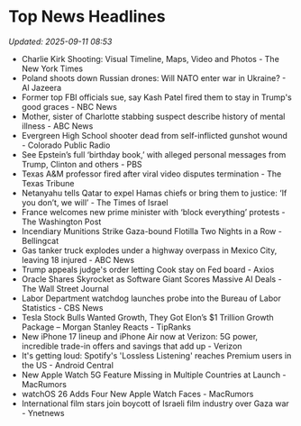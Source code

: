 # Top News Headlines

_Updated: 2025-09-11 08:53_

- Charlie Kirk Shooting: Visual Timeline, Maps, Video and Photos - The New York Times
- Poland shoots down Russian drones: Will NATO enter war in Ukraine? - Al Jazeera
- Former top FBI officials sue, say Kash Patel fired them to stay in Trump's good graces - NBC News
- Mother, sister of Charlotte stabbing suspect describe history of mental illness - ABC News
- Evergreen High School shooter dead from self-inflicted gunshot wound - Colorado Public Radio
- See Epstein’s full ‘birthday book,’ with alleged personal messages from Trump, Clinton and others - PBS
- Texas A&M professor fired after viral video disputes termination - The Texas Tribune
- Netanyahu tells Qatar to expel Hamas chiefs or bring them to justice: ‘If you don’t, we will’ - The Times of Israel
- France welcomes new prime minister with ‘block everything’ protests - The Washington Post
- Incendiary Munitions Strike Gaza-bound Flotilla Two Nights in a Row - Bellingcat
- Gas tanker truck explodes under a highway overpass in Mexico City, leaving 18 injured - ABC News
- Trump appeals judge's order letting Cook stay on Fed board - Axios
- Oracle Shares Skyrocket as Software Giant Scores Massive AI Deals - The Wall Street Journal
- Labor Department watchdog launches probe into the Bureau of Labor Statistics - CBS News
- Tesla Stock Bulls Wanted Growth, They Got Elon’s $1 Trillion Growth Package – Morgan Stanley Reacts - TipRanks
- New iPhone 17 lineup and iPhone Air now at Verizon: 5G power, incredible trade-in offers and savings that add up - Verizon
- It's getting loud: Spotify's 'Lossless Listening' reaches Premium users in the US - Android Central
- New Apple Watch 5G Feature Missing in Multiple Countries at Launch - MacRumors
- watchOS 26 Adds Four New Apple Watch Faces - MacRumors
- International film stars join boycott of Israeli film industry over Gaza war - Ynetnews